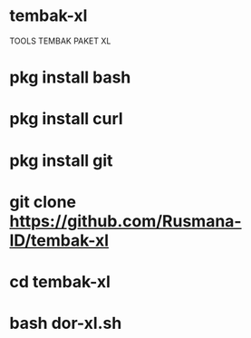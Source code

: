 # tembak-xl
TOOLS TEMBAK PAKET XL

# pkg install bash
# pkg install curl
# pkg install git
# git clone https://github.com/Rusmana-ID/tembak-xl
# cd tembak-xl
# bash dor-xl.sh
